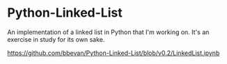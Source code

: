 # Python-Linked-List
An implementation of a linked list in Python that I'm working on. It's an exercise in study for its own sake.

https://github.com/bbevan/Python-Linked-List/blob/v0.2/LinkedList.ipynb
